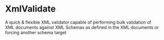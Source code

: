 XmlValidate
===========

A quick &amp; flexible XML validator capable of performing bulk validation of XML documents against XML Schemas as defined in the XML documents or forcing another schema target